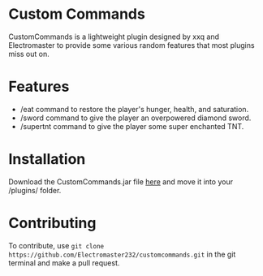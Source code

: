 # Custom Commands
CustomCommands is a lightweight plugin designed by xxq and Electromaster to provide some various random features that most plugins miss out on.

# Features
- /eat command to restore the player's hunger, health, and saturation.
- /sword command to give the player an overpowered diamond sword.
- /supertnt command to give the player some super enchanted TNT.

# Installation

Download the CustomCommands.jar file [here](link) and move it into your /plugins/ folder.

# Contributing

To contribute, use `git clone https://github.com/Electromaster232/customcommands.git` in the git terminal and make a pull request.


